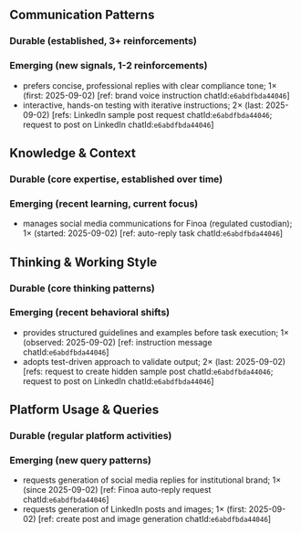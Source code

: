 ## Communication Patterns
### Durable (established, 3+ reinforcements)

### Emerging (new signals, 1-2 reinforcements)
- prefers concise, professional replies with clear compliance tone; 1× (first: 2025-09-02) [ref: brand voice instruction chatId:`e6abdfbda44046`]
- interactive, hands-on testing with iterative instructions; 2× (last: 2025-09-02) [refs: LinkedIn sample post request chatId:`e6abdfbda44046`; request to post on LinkedIn chatId:`e6abdfbda44046`]

## Knowledge & Context
### Durable (core expertise, established over time)

### Emerging (recent learning, current focus)
- manages social media communications for Finoa (regulated custodian); 1× (started: 2025-09-02) [ref: auto-reply task chatId:`e6abdfbda44046`]

## Thinking & Working Style
### Durable (core thinking patterns)

### Emerging (recent behavioral shifts)
- provides structured guidelines and examples before task execution; 1× (observed: 2025-09-02) [ref: instruction message chatId:`e6abdfbda44046`]
- adopts test-driven approach to validate output; 2× (last: 2025-09-02) [refs: request to create hidden sample post chatId:`e6abdfbda44046`; request to post on LinkedIn chatId:`e6abdfbda44046`]

## Platform Usage & Queries
### Durable (regular platform activities)

### Emerging (new query patterns)
- requests generation of social media replies for institutional brand; 1× (since 2025-09-02) [ref: Finoa auto-reply request chatId:`e6abdfbda44046`]
- requests generation of LinkedIn posts and images; 1× (first: 2025-09-02) [ref: create post and image generation chatId:`e6abdfbda44046`]
